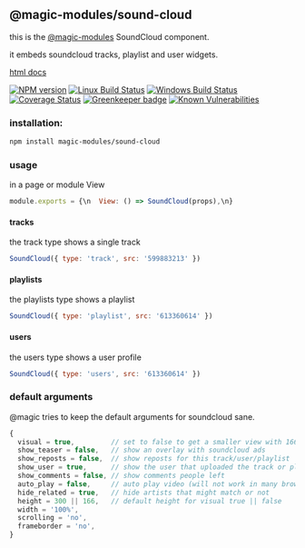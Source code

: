 ## @magic-modules/sound-cloud
this is the [@magic-modules][magic-module-url]
SoundCloud component.

it embeds soundcloud tracks, playlist and user widgets.

[html docs][doc-url]

[![NPM version][npm-image]][npm-url]
[![Linux Build Status][travis-image]][travis-url]
[![Windows Build Status][appveyor-image]][appveyor-url]
[![Coverage Status][coveralls-image]][coveralls-url]
[![Greenkeeper badge][greenkeeper-image]][greenkeeper-url]
[![Known Vulnerabilities][snyk-image]][snyk-url]

### <a name="installation"></a>installation:
```bash
npm install magic-modules/sound-cloud
```

### <a name="usage"></a>usage
in a page or module View
```javascript
module.exports = {\n  View: () => SoundCloud(props),\n}
```

#### <a name="usage-tracks"></a>tracks
the track type shows a single track

```javascript
SoundCloud({ type: 'track', src: '599883213' })
```

#### <a name="usage-playlists"></a>playlists
the playlists type shows a playlist

```javascript
SoundCloud({ type: 'playlist', src: '613360614' })
```

#### <a name="usage-users"></a>users
the users type shows a user profile
```javascript
SoundCloud({ type: 'users', src: '613360614' })
```

### <a name="usage-default-args"></a>default arguments
@magic tries to keep the default arguments for soundcloud sane.
```javascript
{
  visual = true,         // set to false to get a smaller view with 166px height
  show_teaser = false,   // show an overlay with soundcloud ads
  show_reposts = false,  // show reposts for this track/user/playlist
  show_user = true,      // show the user that uploaded the track or playlist
  show_comments = false, // show comments people left
  auto_play = false,     // auto play video (will not work in many browsers anyways)
  hide_related = true,   // hide artists that might match or not
  height = 300 || 166,   // default height for visual true || false
  width = '100%',
  scrolling = 'no',
  frameborder = 'no',
}
```

[magic-module-url]: https://github.com/magic-modules/
[doc-url]: https://magic-modules.github.io/sound-cloud/

[npm-image]: https://img.shields.io/npm/v/@magic-modules/sound-cloud.svg
[npm-url]: https://www.npmjs.com/package/@magic-modules/sound-cloud
[travis-image]: https://api.travis-ci.org/magic-modules/sound-cloud.svg?branch=master
[travis-url]: https://travis-ci.org/magic-modules/sound-cloud
[appveyor-image]: https://img.shields.io/appveyor/ci/magicmodules/sound-cloud/master.svg
[appveyor-url]: https://ci.appveyor.com/project/magicmodules/sound-cloud/branch/master
[coveralls-image]: https://coveralls.io/repos/github/magic-modules/sound-cloud/badge.svg
[coveralls-url]: https://coveralls.io/github/magic-modules/sound-cloud
[greenkeeper-image]: https://badges.greenkeeper.io/magic-modules/sound-cloud.svg
[greenkeeper-url]: https://badges.greenkeeper.io/magic-modules/sound-cloud.svg
[snyk-image]: https://snyk.io/test/github/magic-modules/sound-cloud/badge.svg
[snyk-url]: https://snyk.io/test/github/magic-modules/sound-cloud

